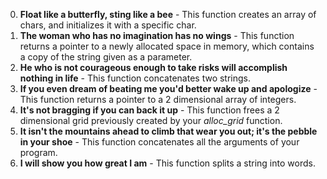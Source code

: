 0. **Float like a butterfly, sting like a bee** - This function creates an array of chars, and initializes it with a specific char.
1. **The woman who has no imagination has no wings** - This function returns a pointer to a newly allocated space in memory, which contains a copy of the string given as a parameter.
2. **He who is not courageous enough to take risks will accomplish nothing in life** - This function concatenates two strings.
3. **If you even dream of beating me you'd better wake up and apologize** - This function returns a pointer to a 2 dimensional array of integers.
4. **It's not bragging if you can back it up** - This function frees a 2 dimensional grid previously created by your *alloc_grid* function.
5. **It isn't the mountains ahead to climb that wear you out; it's the pebble in your shoe** - This function concatenates all the arguments of your program.
6. **I will show you how great I am** - This function splits a string into words.
